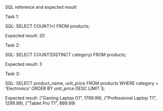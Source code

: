 SQL reference and expected result:


Task 1:

SQL:
SELECT COUNT(*) FROM products;

Expected result:
20

Task 2:

SQL:
SELECT COUNT(DISTINCT category) FROM products;

Expected result:
3

Task 3:

SQL:
SELECT product_name, unit_price 
FROM products 
WHERE category = 'Electronics' 
ORDER BY unit_price DESC 
LIMIT 3;

Expected result:
("Gaming Laptop G1", 1799.99),
("Professional Laptop T1", 1299.99),
("Tablet Pro T1", 899.99)